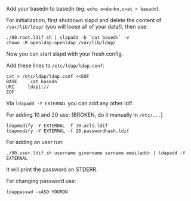 Add your basedn to basedn (eg: `echo o=denkn,c=at > basedn`).

For initialization, first shutdown slapd and delete the content of `/var/lib/ldap/` (you will loose all of your data!),
then use:

	./00.root.ldif.sh | slapadd -b `cat basedn` -v
	chown -R openldap:openldap /var/lib/ldap/

Now you can start slapd with your fresh config.

Add these lines to `/etc/ldap/ldap.conf`:

	cat > /etc/ldap/ldap.conf <<EOF
	BASE    `cat basedn`
	URI     ldapi://
	EOF

Via `ldapadd -Y EXTERNAL` you can add any other ldif.

For adding 10 and 20 use: [BROKEN, do it manually in `/etc/...`]

	ldapmodify -Y EXTERNAL -f 10.acls.ldif
	ldapmodify -Y EXTERNAL -f 20.passwordhash.ldif

For adding an user run:

	./90.user.ldif.sh username givenname surname emailaddr | ldapadd -Y EXTERNAL

It will print the password on STDERR.

For changing password use:

	ldappasswd -xASD YOURDN
